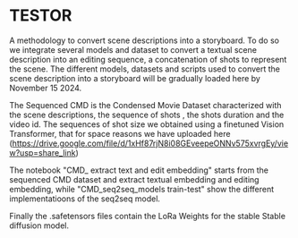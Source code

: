 # TESTOR
A methodology to convert scene descriptions into a storyboard. To do so we integrate several
models and dataset to convert a textual scene description into an editing sequence, a concatenation
of shots to represent the scene. The different models, datasets and scripts used to convert the
scene description into a storyboard will be gradually loaded here by November 15 2024. 

The Sequenced CMD is the Condensed Movie Dataset characterized with the scene descriptions, the sequence of shots ,
the shots duration and the video id. The sequences of shot size we obtained using a finetuned Vision Transformer, 
that for space reasons we have uploaded here (https://drive.google.com/file/d/1xHf87rjN8i08GEveepeONNv575xvrgEy/view?usp=share_link)

The notebook "CMD_ extract text and edit embedding" starts from the sequenced CMD dataset and extract textual embedding and editing 
embedding, while "CMD_seq2seq_models train-test" show the different implementatioons of the seq2seq model.

Finally the .safetensors files contain the LoRa Weights for the stable Stable diffusion model.

